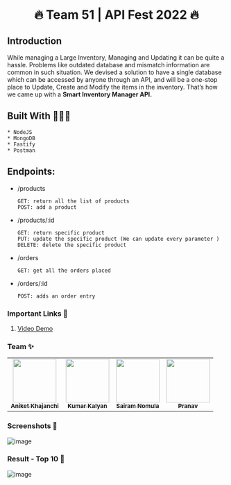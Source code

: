<h1 align='center'>🔥 Team 51 | API Fest 2022 🔥</h1>

## Introduction
While managing a Large Inventory, Managing and Updating it can be quite a hassle. Problems like outdated database and mismatch information are common in such situation. We devised a solution to have a single database which can be accessed by anyone through an API, and will be a one-stop place to Update, Create and Modify the items in the inventory.
That’s how we came up with a **Smart Inventory Manager API.**

## Built With 👨🏽‍💻
    * NodeJS
    * MongoDB
    * Fastify
    * Postman
    
## Endpoints:

- /products
  ```
  GET: return all the list of products
  POST: add a product
- /products/:id 
  ```
  GET: return specific product
  PUT: update the specific product (We can update every parameter )
  DELETE: delete the specific product
- /orders
  ```
  GET: get all the orders placed
- /orders/:id
  ```
  POST: adds an order entry

### Important Links 🔴
1. <a href="https://www.youtube.com/watch?v=3a_tpykoREk">Video Demo</a>

### Team ✨
<table>
  <tr>
    <td align="center"><a href="https://github.com/aniketk13"><img src="https://avatars.githubusercontent.com/u/67803800?v=4" width="100px;" alt=""/><br /><sub><b>Aniket Khajanchi</b></sub></a></td>
    <td align="center"><a href="https://github.com/kum9748ar"><img src="https://avatars.githubusercontent.com/u/67071462?v=4" width="100px;" alt=""/><br /><sub><b>Kumar Kalyan</b></sub></a></td>
    <td align="center"><a href="https://github.com/SairamNomula"><img src="https://avatars.githubusercontent.com/u/78247889?v=4" width="100px;" alt=""/><br /><sub><b>Sairam Nomula</b></sub></a></td>
    <td align="center"><a href="https://github.com/iipranavii"><img src="https://avatars.githubusercontent.com/u/67915580?v=4" width="100px;" alt=""/><br /><sub><b>Pranav</b></sub></a></td>
  </tr>
</table>


### Screenshots 📸

![image](https://user-images.githubusercontent.com/78247889/151657930-34b4e050-8006-4ff6-92c0-0ccd59df8459.png)

### Result - Top 10 🥳
![image](https://user-images.githubusercontent.com/78247889/151688937-8862a5c7-fd49-4510-a38c-0d7d89513094.png)
